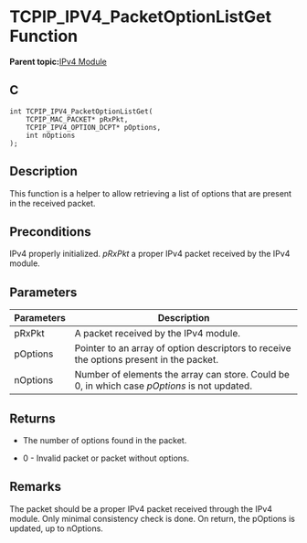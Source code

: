 # TCPIP\_IPV4\_PacketOptionListGet Function

**Parent topic:**[IPv4 Module](GUID-EA29E72F-4194-41F9-9F19-D8BBA00D62F2.md)

## C

```
int TCPIP_IPV4_PacketOptionListGet(
    TCPIP_MAC_PACKET* pRxPkt, 
    TCPIP_IPV4_OPTION_DCPT* pOptions, 
    int nOptions
);
```

## Description

This function is a helper to allow retrieving a list of options that are present in the received packet.

## Preconditions

IPv4 properly initialized. *pRxPkt* a proper IPv4 packet received by the IPv4 module.

## Parameters

|Parameters|Description|
|----------|-----------|
|pRxPkt|A packet received by the IPv4 module.|
|pOptions|Pointer to an array of option descriptors to receive the options present in the packet.|
|nOptions|Number of elements the array can store. Could be 0, in which case *pOptions* is not updated.|

## Returns

-   The number of options found in the packet.

-   0 - Invalid packet or packet without options.


## Remarks

The packet should be a proper IPv4 packet received through the IPv4 module. Only minimal consistency check is done. On return, the pOptions is updated, up to nOptions.

